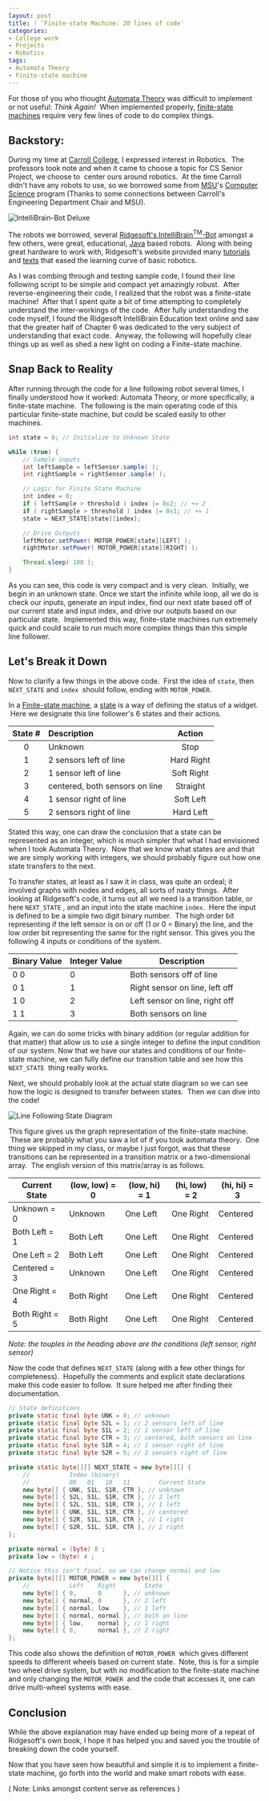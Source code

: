 ```yaml
---
layout: post
title: ! 'Finite-state Machine: 20 lines of code'
categories:
- College work
- Projects
- Robotics
tags:
- Automata Theory
- Finite-state machine
---
```

For those of you who thought [Automata Theory](http://en.wikipedia.org/wiki/Automata_theory "An educational link to the center of the world's knowledge.") was difficult to implement or not useful: *Think Again!*  When implemented properly, [finite-state machines](http://en.wikipedia.org/wiki/Finite-state_machine "So much knowledge!") require very few lines of code to do complex things.

<!--more-->

## Backstory:

During my time at [Carroll College](http://www.carroll.edu/ "Carroll College"), I expressed interest in Robotics.  The professors took note and when it came to choose a topic for CS Senior Project, we choose to  center ours around robotics.  At the time Carroll didn't have any robots to use, so we borrowed some from [MSU](http://www.montana.edu/ "Montana State University")'s [Computer Science](http://www.cs.montana.edu/ "Computer Science Program @ Montana State University") program (Thanks to some connections between Carroll's Engineering Department Chair and MSU).

![IntelliBrain-Bot Deluxe](IntelliBrainBotDeluxe.jpg "IntelliBrain-Bot Deluxe")

The robots we borrowed, several [Ridgesoft's IntelliBrain<sup>TM</sup>-Bot](http://www.ridgesoft.com/intellibrainbot/intellibrainbot.htm "The IntelliBrain Bot!") amongst a few others, were great, educational, [Java](http://en.wikipedia.org/wiki/Java_(programming_language) "Another educational link!") based robots.  Along with being great hardware to work with, Ridgesoft's website provided many [tutorials](http://www.ridgesoft.com/tutorials.htm "Some good stuff here!") and [texts](http://www.ridgesoft.com/articles/education/ExploringRobotics.htm "The book link is on the picture of the book (don't ask!)") that eased the learning curve of basic robotics.

As I was combing through and testing sample code, I found their line following script to be simple and compact yet amazingly robust.  After reverse-engineering their code, I realized that the robot was a finite-state machine!  After that I spent quite a bit of time attempting to completely understand the inter-workings of the code.  After fully understanding the code myself, I found the Ridgesoft IntelliBrain Education text online and saw that the greater half of Chapter 6 was dedicated to the very subject of understanding that exact code.  Anyway, the following will hopefully clear things up as well as shed a new light on coding a Finite-state machine.

## Snap Back to Reality

After running through the code for a line following robot several times, I finally understood how it worked: Automata Theory, or more specifically, a finite-state machine.  The following is the main operating code of this particular finite-state machine, but could be scaled easily to other machines.

```java
int state = 0; // Initialize to Unknown State

while (true) {
	// Sample inputs
	int leftSample = leftSensor.sample( );
	int rightSample = rightSensor.sample( );

	// Logic for Finite State Machine
	int index = 0;
	if ( leftSample > threshold ) index |= 0x2; // += 2
	if ( rightSample > threshold ) index |= 0x1; // += 1
	state = NEXT_STATE[state][index];

	// Drive Outputs
	leftMotor.setPower( MOTOR_POWER[state][LEFT] );
	rightMotor.setPower( MOTOR_POWER[state][RIGHT] );

	Thread.sleep( 100 );
}
```

As you can see, this code is very compact and is very clean.  Initially, we begin in an unknown state. Once we start the infinite while loop, all we do is check our inputs, generate an input index, find our next state based off of our current state and input index, and drive our outputs based on our particular state.  Implemented this way, finite-state machines run extremely quick and could scale to run much more complex things than this simple line follower.

## Let's Break it Down

Now to clarify a few things in the above code.  First the idea of `state`, then `NEXT_STATE` and `index`  should follow, ending with `MOTOR_POWER`.

In a [Finite-state machine](http://en.wikipedia.org/wiki/Finite_state_machine "So much knowledge to drink up!"), a [state](http://en.wikipedia.org/wiki/State_(computer_science) "MORE EDUCATION!") is a way of defining the status of a widget.  Here we designate this line follower's 6 states and their actions.

| State # | Description                    | Action     |
|:-------:|:------------------------------ |:----------:|
| 0       | Unknown                        | Stop       |
| 1       | 2 sensors left of line         | Hard Right |
| 2       | 1 sensor left of line          | Soft Right |
| 3       | centered, both sensors on line | Straight   |
| 4       | 1 sensor right of line         | Soft Left  |
| 5       | 2 sensors right of line        | Hard Left  |

Stated this way, one can draw the conclusion that a state can be represented as an integer, which is much simpler that what I had envisioned when I took Automata Theory.  Now that we know what states are and that we are simply working with integers, we should probably figure out how one state transfers to the next.

To transfer states, at least as I saw it in class, was quite an ordeal; it involved graphs with nodes and edges, all sorts of nasty things.  After looking at Ridgesoft's code, it turns out all we need is a transition table, or here `NEXT_STATE` , and an input into the state machine `index`.  Here the input is defined to be a simple two digit binary number.  The high order bit representing if the left sensor is on or off (1 or 0 = Binary) the line, and the low order bit representing the same for the right sensor. This gives you the following 4 inputs or conditions of the system.

| Binary Value | Integer Value | Description                    |
| ------------ | ------------- | ------------------------------ |
| 0 0          | 0             | Both sensors off of line       |
| 0 1          | 1             | Right sensor on line, left off |
| 1 0          | 2             | Left sensor on line, right off |
| 1 1          | 3             | Both sensors on line           |

Again, we can do some tricks with binary addition (or regular addition for that matter) that allow us to use a single integer to define the input condition of our system. Now that we have our states and conditions of our finite-state machine, we can fully define our transition table and see how this `NEXT_STATE`  thing really works.

Next, we should probably look at the actual state diagram so we can see how the logic is designed to transfer between states.  Then we can dive into the code!

![Line Following State Diagram](stateDiagram.png "Line Following State Diagram")

This figure gives us the graph representation of the finite-state machine.  These are probably what you saw a lot of if you took automata theory.  One thing we skipped in my class, or maybe I just forgot, was that these transitions can be represented in a transition matrix or a two-dimensional array.  The english version of this matrix/array is as follows.

| Current State  | (low, low) = 0 | (low, hi) = 1 | (hi, low) = 2 | (hi, hi) = 3 |
| -------------- | -------------- | ------------- | ------------- | ------------ |
| Unknown = 0    | Unknown        | One Left      | One Right     | Centered     |
| Both Left = 1  | Both Left      | One Left      | One Right     | Centered     |
| One Left = 2   | Both Left      | One Left      | One Right     | Centered     |
| Centered = 3   | Unknown        | One Left      | One Right     | Centered     |
| One Right = 4  | Both Right     | One Left      | One Right     | Centered     |
| Both Right = 5 | Both Right     | One Left      | One Right     | Centered     |

*Note: the touples in the heading above are the conditions (left sensor, right sensor)*

Now the code that defines `NEXT_STATE` (along with a few other things for completeness).  Hopefully the comments and explicit state declarations make this code easier to follow.  It sure helped me after finding their documentation.

```java
// State definitions
private static final byte UNK = 0; // unknown
private static final byte S2L = 1; // 2 sensors left of line
private static final byte S1L = 2; // 1 sensor left of line
private static final byte CTR = 3; // centered, both sensors on line
private static final byte S1R = 4; // 1 sensor right of line
private static final byte S2R = 5; // 2 sensors right of line

private static byte[][] NEXT_STATE = new byte[][] {
	//           Index (binary)
	//           00   01   10   11        Current State
	new byte[] { UNK, S1L, S1R, CTR }, // unknown
	new byte[] { S2L, S1L, S1R, CTR }, // 2 left
	new byte[] { S2L, S1L, S1R, CTR }, // 1 left
	new byte[] { UNK, S1L, S1R, CTR }, // centered
	new byte[] { S2R, S1L, S1R, CTR }, // 1 right
	new byte[] { S2R, S1L, S1R, CTR }, // 2 right
};

private normal = (byte) 8 ;
private low = (byte) 4 ;

// Notice this isn't final, so we can change normal and low
private byte[][] MOTOR_POWER = new byte[][] {
	//           Left    Right        State
	new byte[] { 0,      0      }, // unknown
	new byte[] { normal, 0      }, // 2 left
	new byte[] { normal, low    }, // 1 left
	new byte[] { normal, normal }, // both on line
	new byte[] { low,    normal }, // 1 right
	new byte[] { 0,      normal }, // 2 right
};
```

This code also shows the definition of `MOTOR_POWER`  which gives different speeds to different wheels based on current state.  Note, this is for a simple two wheel drive system, but with no modification to the finite-state machine and only changing the `MOTOR_POWER`  and the code that accesses it, one can drive multi-wheel systems with ease.

## Conclusion

While the above explanation may have ended up being more of a repeat of Ridgesoft's own book, I hope it has helped you and saved you the trouble of breaking down the code yourself.

Now that you have seen how beautiful and simple it is to implement a finite-state machine, go forth into the world and make smart robots with ease.

( Note: Links amongst content serve as references )
